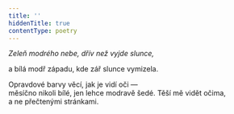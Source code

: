 ```yaml
---
title: ''
hiddenTitle: true
contentType: poetry
---
```


<section>

_Zeleň modrého nebe, dřív než vyjde slunce,_

a bílá modř západu, kde zář slunce vymizela.

</section>

<section>

Opravdové barvy věcí, jak je vidí oči —  
měsíčno nikoli bílé, jen lehce modravě šedé. Těší mě vidět očima,  
a ne přečtenými stránkami.

</section>
